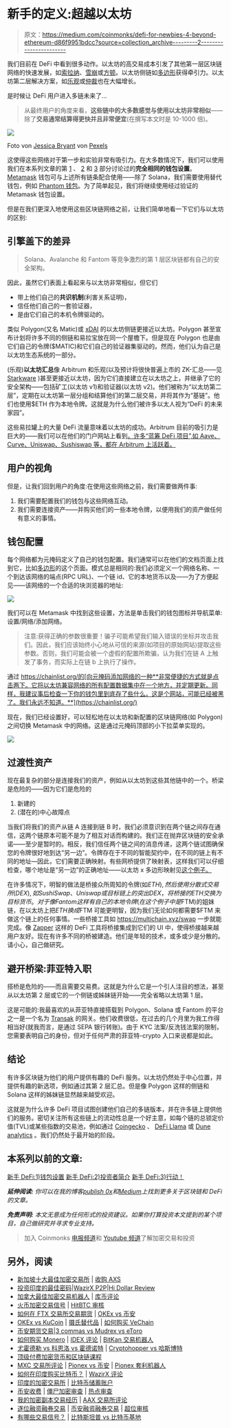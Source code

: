 # 新手的定义:超越以太坊

> 原文：<https://medium.com/coinmonks/defi-for-newbies-4-beyond-ethereum-d86f9951bdcc?source=collection_archive---------2----------------------->

我们目前在 DeFi 中看到很多动作。以太坊的高交易成本引发了其他第一层区块链网络的快速发展，如[索拉纳](https://solana.com/)、[雪崩](https://www.avax.network/)或[方顿](https://fantom.foundation/)。以太坊侧链如[多边形](https://polygon.technology/)获得牵引力。以太坊第二层解决方案，如[乐观](https://www.optimism.io/)或[仲裁](https://portal.arbitrum.one/)也在大幅增长。

是时候让 DeFi 用户进入多链未来了…

> 从最终用户的角度来看，**这些链中的大多数感觉与使用以太坊非常相似**——除了**交易通常结算得更快并且非常便宜**(在撰写本文时是 10-1000 倍)。

![](img/d8fc87725aed3baedfc263315e959a9f.png)

Foto von [Jessica Bryant](https://www.pexels.com/de-de/@jessica-bryant-592135?utm_content=attributionCopyText&utm_medium=referral&utm_source=pexels) von [Pexels](https://www.pexels.com/de-de/foto/verschiedene-farben-wandfarbe-haus-foto-1370704/?utm_content=attributionCopyText&utm_medium=referral&utm_source=pexels)

这使得这些网络对于第一步和实验非常有吸引力。在大多数情况下，我们可以使用我们在本系列文章的第 [1](/coinmonks/defi-for-newbies-1-wallet-setup-960e0c69d12b) 、 [2](/coinmonks/defi-for-newbies-2-investor-profiles-3ece765fcd3) 和 [3](/coinmonks/defi-for-newbies-3-and-action-6e41c2245dd3) 部分讨论过的**完全相同的钱包设置**。 [Metamask](https://metamask.io/) 钱包可与上述所有链条配合使用——除了 Solana，我们需要使用替代钱包，例如 [Phantom 钱包](https://phantom.app/)。为了简单起见，我们将继续使用经过验证的 Metamask 钱包设置。

但是在我们更深入地使用这些区块链网络之前，让我们简单地看一下它们与以太坊的区别:

## 引擎盖下的差异

> Solana、Avalanche 和 Fantom 等竞争激烈的第 1 层区块链都有自己的安全架构。

因此，虽然它们表面上看起来与以太坊非常相似，但它们

*   带上他们自己的**共识机制**(利害关系证明)，
*   信任他们自己的一套验证器，
*   是由它们自己的本机令牌驱动的。

类似 Polygon(又名 Matic)或 [xDAI](https://www.xdaichain.com/) 的以太坊侧链更接近以太坊。Polygon 甚至宣布计划将许多不同的侧链和易拉宝放在同一个屋檐下。但是现在 Polygon 也是由它们自己的令牌($MATIC)和它们自己的验证器集驱动的。然而，他们认为自己是以太坊生态系统的一部分。

(乐观)**以太坊汇总**像 Arbitrum 和乐观(以及预计将很快普遍上市的 ZK-汇总——见 [Starkware](https://starkware.co/) )甚至更接近以太坊，因为它们直接建立在以太坊之上，并继承了它的安全架构——包括矿工(以太坊 v1)和验证器(以太坊 v2)。他们被称为“以太坊第二层”，定期在以太坊第一层分组和结算他们的第二层交易，并将其作为“基链”。他们也使用$ETH 作为本地令牌。这就是为什么他们被许多以太人视为“DeFi 的未来家园”。

这些易拉罐上的大量 DeFi 流量意味着以太坊的成功。Arbitrum 目前的吸引力是巨大的——我们可以在他们的门户网站上看到[。许多“蓝筹 DeFi 项目”,如 Aave、Curve、Uniswap、Sushiswap 等，都在 Arbitrum 上活跃着。](https://portal.arbitrum.one/)

## 用户的视角

但是，让我们回到用户的角度:在使用这些网络之前，我们需要做两件事:

1.  我们需要配置我们的钱包与这些网络互动。
2.  我们需要连接资产——并购买他们的一些本地令牌，以便用我们的资产做任何有意义的事情。

## 钱包配置

每个网络都为元掩码定义了自己的钱包配置。我们通常可以在他们的文档页面上找到它，比如[多边形](https://docs.polygon.technology/docs/develop/metamask/config-polygon-on-metamask/)的这个页面。模式总是相同的:我们必须定义一个网络名称、一个到达该网络的端点(RPC URL)、一个链 id、它的本地货币以及——为了方便起见——该网络的一个合适的块浏览器的地址:

![](img/8c2fd09be0baca3b5129ef46525b6c8b.png)

我们可以在 Metamask 中找到这些设置，方法是单击我们的钱包图标并导航菜单:设置/网络/添加网络。

> 注意:获得正确的参数很重要！骗子可能希望我们输入错误的坐标并攻击我们。因此，我们应该始终小心地从可信的来源(如项目的原始网站)提取这些参数。否则，我们可能会被一个虚假的配置所欺骗，认为我们在链 A 上触发了事务，而实际上在链 b 上执行了操作。

通过 https://chainlist.org/的[向元掩码添加网络的一种**非常便捷的方式就是点击两下。它将以太坊兼容网络的所有配置数据集中在一个地方，并定期更新。同样，我建议事后检查一下你的钱包里到底存了些什么。这是个网站，可能已经被黑了。我们永远不知道。**](https://chainlist.org/)

现在，我们已经设置好，可以轻松地在以太坊和新配置的区块链网络(如 Polygon)之间切换 Metamask 中的网络。这是通过元掩码顶部的小下拉菜单实现的。

![](img/0b68398076fcebfdcc4ba1f8c6fedc37.png)

## 过渡性资产

现在最复杂的部分是连接我们的资产，例如从以太坊到这些其他链中的一个。桥梁是危险的——因为它们是危险的

1.  新建的
2.  (潜在的)中心故障点

当我们将我们的资产从链 A 连接到链 B 时，我们必须意识到在两个链之间存在通信，这两个链原本可能不是为了相互对话而构建的。我们正在抛弃区块链的安全承诺——至少是暂时的。相反，我们信任两个链之间的消息传递，这两个链试图确保您的令牌很好地到达“另一边”。令牌存在于不同的智能契约中，在不同的链上有不同的地址—因此，它们需要正确映射。有些网桥提供了映射表，这样我们可以仔细检查，哪个地址是“另一边”的正确地址——以太坊 x 多边形映射见[这个例子。](https://mapper.matic.today/)

在许多情况下，明智的做法是桥接众所周知的令牌(如$ETH ),然后使用分散式交易所(DEX ),如 SushiSwap、Uniswap 或目标链上的突出 DEX，将桥接的 ETH 交换为目标货币。对于像 Fantom 这样有自己的本地令牌(在这个例子中是$FTM)的姐妹链，在以太坊上把$ETH 换成$FTM 可能更明智，因为我们无论如何都需要$FTM 来做这个链上的任何事情。一些桥接工具如 https://multichain.xyz/swap 一步就能完成。像 [Zapper](https://zapper.fi/bridge) 这样的 DeFi 工具将桥接集成到它们的 UI 中，使得桥接越来越用户友好。现在有许多不同的桥被建造。他们是年轻的技术，或多或少是分散的。请小心，自己做研究。

## 避开桥梁:菲亚特入职

搭桥是危险的——而且需要交易费。这就是为什么它是一个引人注目的想法，甚至从以太坊第 2 层或它的一个侧链或姊妹链开始——完全省略以太坊第 1 层。

这是可能的:我最喜欢的从菲亚特直接搭载到 Polygon、Solana 或 Fantom 的平台之一是一个名为 [Transak](https://global.transak.com/) 的网关。他们收费很低，在过去的几个月里为我工作得相当好(就我而言，是通过 SEPA 银行转账)。由于 KYC 法案/反洗钱法案的限制，您需要表明自己的身份，但对于任何严肃的菲亚特-crypto 入口来说都是如此。

## 结论

有许多区块链为他们的用户提供有趣的 DeFi 服务。以太坊仍然处于中心位置，并提供有趣的新选项，例如通过其第 2 层汇总。但是像 Polygon 这样的侧链和 Solana 这样的姊妹链显然越来越受欢迎。

这就是为什么许多 DeFi 项目试图创建他们自己的多链版本，并在许多链上提供他们的服务。密切关注所有这些链上的流动性总是一个好主意，如每个链的总锁定价值(TVL)或某些指数的交易池，例如通过 [Coingecko](https://www.coingecko.com/en/dex) 、 [DeFi Llama](https://defillama.com/chains) 或 [Dune analytics](https://dune.xyz/hagaetc/dex-metrics) 。我们仍然处于最开始的阶段。

## 本系列以前的文章:

[新手 DeFi:1)钱包设置](/coinmonks/defi-for-newbies-1-wallet-setup-960e0c69d12b)
[新手 DeFi:2)投资者简介](/coinmonks/defi-for-newbies-2-investor-profiles-3ece765fcd3)
[新手 DeFi:3)行动！](/coinmonks/defi-for-newbies-3-and-action-6e41c2245dd3)

***延伸阅读:*** *你可以在我的博客*[*publish 0x*](https://www.publish0x.com/sgrasmann/?a=46dBBylJd7)*和*[*Medium*](https://sgrasmann.medium.com/)*上找到更多关于区块链和 DeFi 的文章。*

***免责声明:*** *本文无意成为任何形式的投资建议。如果你打算投资本文提到的某个项目，自己做研究并寻求专业支持。*

> 加入 Coinmonks [电报频道](https://t.me/coincodecap)和 [Youtube 频道](https://www.youtube.com/c/coinmonks/videos)了解加密交易和投资

## 另外，阅读

*   [新加坡十大最佳加密交易所](https://blog.coincodecap.com/crypto-exchange-in-singapore) | [收购 AXS](https://blog.coincodecap.com/buy-axs-token)
*   [投资印度的最佳密码](https://blog.coincodecap.com/best-crypto-to-invest-in-india-in-2021)|[WazirX P2P](https://blog.coincodecap.com/wazirx-p2p)|[Hi Dollar Review](https://blog.coincodecap.com/hi-dollar-review)
*   [加拿大最佳加密交易机器人](https://blog.coincodecap.com/5-best-crypto-trading-bots-in-canada) | [库币评论](https://blog.coincodecap.com/kucoin-review)
*   [火币加密交易信号](https://blog.coincodecap.com/huobi-crypto-trading-signals) | [HitBTC 审核](/coinmonks/hitbtc-review-c5143c5d53c2)
*   [如何在 FTX 交易所交易期货](https://blog.coincodecap.com/ftx-futures-trading) | [OKEx vs 币安](https://blog.coincodecap.com/okex-vs-binance)
*   [OKEx vs KuCoin](https://blog.coincodecap.com/okex-kucoin) | [摄氏替代品](https://blog.coincodecap.com/celsius-alternatives) | [如何购买 VeChain](https://blog.coincodecap.com/buy-vechain)
*   [币安期货交易](https://blog.coincodecap.com/binance-futures-trading)|[3 commas vs Mudrex vs eToro](https://blog.coincodecap.com/mudrex-3commas-etoro)
*   [如何购买 Monero](https://blog.coincodecap.com/buy-monero) | [IDEX 评论](https://blog.coincodecap.com/idex-review) | [BitKan 交易机器人](https://blog.coincodecap.com/bitkan-trading-bot)
*   [尤霍德勒 vs 科恩洛 vs 霍德诺特](/coinmonks/youhodler-vs-coinloan-vs-hodlnaut-b1050acde55a) | [Cryptohopper vs 哈斯博特](https://blog.coincodecap.com/cryptohopper-vs-haasbot)
*   [顶级付费加密货币和区块链课程](https://blog.coincodecap.com/blockchain-courses)
*   [MXC 交易所评论](/coinmonks/mxc-exchange-review-3af0ec1cba8c) | [Pionex vs 币安](https://blog.coincodecap.com/pionex-vs-binance) | [Pionex 套利机器人](https://blog.coincodecap.com/pionex-arbitrage-bot)
*   [如何在印度购买比特币？](/coinmonks/buy-bitcoin-in-india-feb50ddfef94) | [WazirX 评论](/coinmonks/wazirx-review-5c811b074f5b)
*   [印度的加密交易所](/coinmonks/bitcoin-exchange-in-india-7f1fe79715c9) | [比特币储蓄账户](/coinmonks/bitcoin-savings-account-e65b13f92451)
*   [币安收费](/coinmonks/binance-fees-8588ec17965) | [僵尸加密审查](/coinmonks/botcrypto-review-2021-build-your-own-trading-bot-coincodecap-6b8332d736c7) | [热点审查](/coinmonks/hotbit-review-cd5bec41dafb)
*   [我的加密副本交易经历](/coinmonks/my-experience-with-crypto-copy-trading-d6feb2ce3ac5) | [AAX 交易所评论](/coinmonks/aax-exchange-review-2021-67c5ea09330c)
*   [逐位融资融券交易](/coinmonks/bybit-margin-trading-e5071676244e) | [币安融资融券交易](/coinmonks/binance-margin-trading-c9eb5e9d2116) | [超位审核](/coinmonks/overbit-review-9446ed4f2188)
*   [有哪些交易信号？](https://blog.coincodecap.com/trading-signal) | [比特斯坦普 vs 比特币基地](https://blog.coincodecap.com/bitstamp-coinbase)
